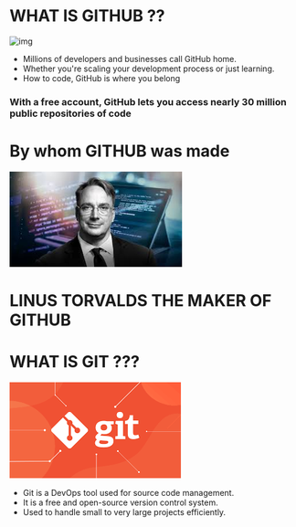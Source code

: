 # WHAT IS GITHUB ??
![img](https://github.com/user-attachments/assets/4195391f-fc52-4eb8-b48a-cce0ecca82ad)
- Millions of developers and businesses call GitHub home. 
- Whether you're scaling your development process or just learning. 
- How to code, GitHub is where you belong
### With a free account, GitHub lets you access nearly 30 million public repositories of code
# By whom GITHUB was made
![](./images%20(1).jpg)
# LINUS TORVALDS THE MAKER OF GITHUB
# WHAT IS GIT ???
![](./images.png) 
- Git is a DevOps tool used for source code management. 
- It is a free and open-source version control system. 
- Used to handle small to very large projects efficiently. 
